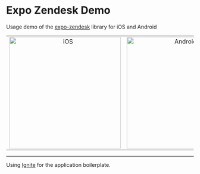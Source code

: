 # Expo Zendesk Demo

Usage demo of the [expo-zendesk](https://github.com/mateoguzmana/expo-zendesk) library for iOS and Android

<table>
  <tr>
    <td style="width: 50%; text-align: center;">
      <img src="https://github.com/mateoguzmana/expo-zendesk/assets/20783123/420528be-72c9-40da-a90c-3db677b19fc4" alt="iOS" width="300"/>
    </td>
    <td style="width: 50%; text-align: center;">
      <img src="https://github.com/mateoguzmana/expo-zendesk/assets/20783123/3981b601-a1fb-4b7e-958f-0c662ced0081" alt="Android" width="300"/>
    </td>
  </tr>
</table>

---

Using [Ignite](https://github.com/infinitered/ignite) for the application boilerplate.
